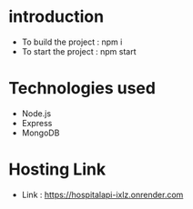 # introduction
- To build the project : npm i
- To start the project : npm start

# Technologies used
- Node.js
- Express
- MongoDB


# Hosting Link
- Link : https://hospitalapi-ixlz.onrender.com